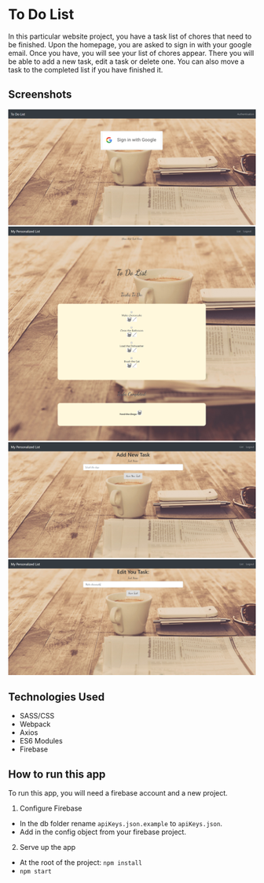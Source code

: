 # To Do List
In this particular website project, you have a task list of chores that need to be finished. Upon the homepage, you are asked to sign in with your google email. Once you have, you will see your list of chores appear. There you will be able to add a new task, edit a task or delete one. You can also move a task to the completed list if you have finished it. 

## Screenshots
![auth](images/ToDoAuth.png)
![todo](images/ToDo.png)
![newtask](images/NewTask.png)
![edittask](images/EditPage.png)

## Technologies Used 
- SASS/CSS
- Webpack
- Axios
- ES6 Modules
- Firebase

## How to run this app

To run this app, you will need a firebase account and a new project. 
1. Configure Firebase
- In the db folder rename ```apiKeys.json.example``` to ```apiKeys.json```.
- Add in the config object from your firebase project. 
2. Serve up the app
- At the root of the project: ```npm install```
- ```npm start```

